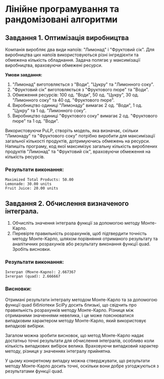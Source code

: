 # Лінійне програмування та рандомізовані алгоритми

## Завдання 1. Оптимізація виробництва

Компанія виробляє два види напоїв: "Лимонад" і "Фруктовий сік". Для виробництва цих напоїв використовуються різні інгредієнти та обмежена кількість обладнання. Задача полягає у максимізації виробництва, враховуючи обмежені ресурси.

**Умови завдання:**

1. "Лимонад" виготовляється з "Води", "Цукру" та "Лимонного соку".
2. "Фруктовий сік" виготовляється з "Фруктового пюре" та "Води".
3. Обмеження ресурсів: 100 од. "Води", 50 од. "Цукру", 30 од. "Лимонного соку" та 40 од. "Фруктового пюре".
4. Виробництво одиниці "Лимонаду" вимагає 2 од. "Води", 1 од. "Цукру" та 1 од. "Лимонного соку".
5. Виробництво одиниці "Фруктового соку" вимагає 2 од. "Фруктового пюре" та 1 од. "Води".

Використовуючи PuLP, створіть модель, яка визначає, скільки "Лимонаду" та "Фруктового соку" потрібно виробити для максимізації загальної кількості продуктів, дотримуючись обмежень на ресурси.
Напишіть програму, код якої максимізує загальну кількість вироблених продуктів "Лимонад" та "Фруктовий сік", враховуючи обмеження на кількість ресурсів.

### Результати виконання:

```
Maximized Total Products: 50.00
Lemonade: 30.00 units
Fruit Juice: 20.00 units
```

## Завдання 2. Обчислення визначеного інтеграла.

1. Обчисліть значення інтеграла функції за допомогою методу Монте-Карло.
2. Перевірте правильність розрахунків, щоб підтвердити точність методу Монте-Карло, шляхом порівняння отриманого результату та аналітичних розрахунків або результату виконання функції quad. Зробіть висновки.

### Результати виконання:

```
Інтеграл (Монте-Карло): 2.667367
Інтеграл (quad): 2.666667
```

### Висновки:

Отримані результати інтегралу методом Монте-Карло та за допомогою функції quad бібліотеки SciPy досить близькі, що свідчить про правильність розрахунків методу Монте-Карло.
Різниця між отриманими значеннями невелика, і це може пояснюватися випадковим характером методу Монте-Карло, який використовує випадкові вибірки.

Загалом можна зробити висновок, що метод Монте-Карло надає достатньо точні результати для обчислення інтегралів, особливо коли кількість випадкових вибірок велика.
Враховуючи випадковий характер методу, різниця у значеннях інтегралу прийнятна.

У цьому конкретному випадку можна стверджувати, що результати методу Монте-Карло досить точні, оскільки вони добре узгоджуються з результатами функції quad.